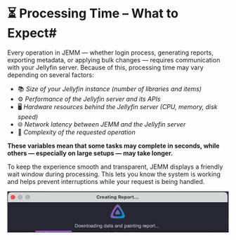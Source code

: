 # ⏳ Processing Time – What to Expect#

Every operation in JEMM — whether login process, generating reports, exporting metadata, or applying bulk changes — requires communication with your Jellyfin server. Because of this, processing time may vary depending on several factors:

- 📚 *Size of your Jellyfin instance (number of libraries and items)*
- ⚙️ *Performance of the Jellyfin server and its APIs*
- 🖥️ *Hardware resources behind the Jellyfin server (CPU, memory, disk speed)*
- 🌐 *Network latency between JEMM and the Jellyfin server*
- 🔄 *Complexity of the requested operation*

**These variables mean that some tasks may complete in seconds, while others — especially on large setups — may take longer.**

To keep the experience smooth and transparent, JEMM displays a friendly wait window during processing. This lets you know the system is working and helps prevent interruptions while your request is being handled.

![Here's an example of JEMM Message Wait Window](https://github.com/CesarBianchi/JellyfinEasyMetadataManager/blob/main/mkdocs/jemmdocs/docs/images/waitWindow.png?raw=true)
